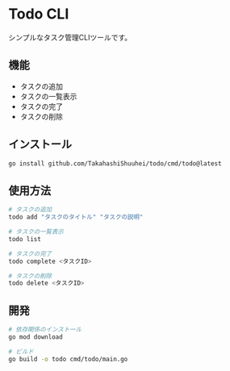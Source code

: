 # Todo CLI

シンプルなタスク管理CLIツールです。

## 機能

- タスクの追加
- タスクの一覧表示
- タスクの完了
- タスクの削除

## インストール

```bash
go install github.com/TakahashiShuuhei/todo/cmd/todo@latest
```

## 使用方法

```bash
# タスクの追加
todo add "タスクのタイトル" "タスクの説明"

# タスクの一覧表示
todo list

# タスクの完了
todo complete <タスクID>

# タスクの削除
todo delete <タスクID>
```

## 開発

```bash
# 依存関係のインストール
go mod download

# ビルド
go build -o todo cmd/todo/main.go
``` 